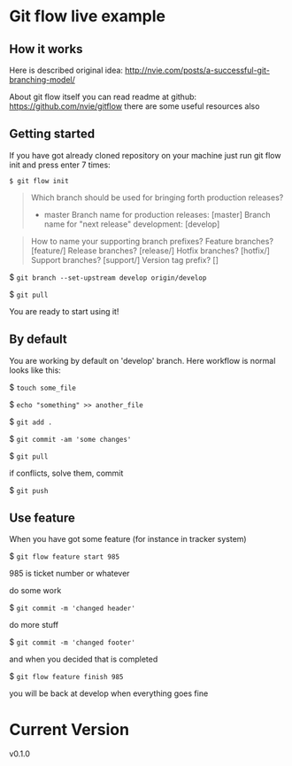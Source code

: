 # Git flow live example

## How it works

Here is described original idea: http://nvie.com/posts/a-successful-git-branching-model/

About git flow itself you can read readme at github: https://github.com/nvie/gitflow there are some useful resources also

## Getting started

If you have got already cloned repository on your machine just run git flow init and press enter 7 times:

`$ git flow init`

> Which branch should be used for bringing forth production releases?
>   - master
> Branch name for production releases: [master]
> Branch name for "next release" development: [develop]

> How to name your supporting branch prefixes?
> Feature branches? [feature/]
> Release branches? [release/]
> Hotfix branches? [hotfix/]
> Support branches? [support/]
> Version tag prefix? []


$ `git branch --set-upstream develop origin/develop`

$ `git pull`

You are ready to start using it!

## By default

You are working by default on 'develop' branch. Here workflow is normal looks like this:


$ `touch some_file`

$ `echo "something" >> another_file`

$ `git add .`

$ `git commit -am 'some changes'`

$ `git pull`

if conflicts, solve them, commit

$ `git push`


## Use feature

When you have got some feature (for instance in tracker system)

$ `git flow feature start 985`

985 is ticket number or whatever

do some work

$ `git commit -m 'changed header'`

do more stuff

$ `git commit -m 'changed footer'`

and when you decided that is completed

$ `git flow feature finish 985`

you will be back at develop when everything goes fine



# Current Version
  v0.1.0